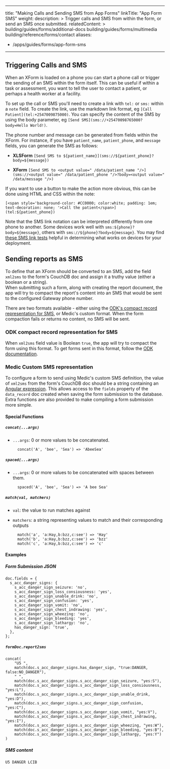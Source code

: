 ---
title: "Making Calls and Sending SMS from App Forms"
linkTitle: "App Form SMS"
weight: 
description: >
  Trigger calls and SMS from within the form, or send an SMS once submitted.
relatedContent: >
  building/guides/forms/additional-docs
  building/guides/forms/multimedia
  building/reference/forms/contact
aliases:
   - /apps/guides/forms/app-form-sms
----

## Triggering Calls and SMS

When an XForm is loaded on a phone you can start a phone call or trigger the sending of an SMS within the form itself. This can be useful if within a task or assessment, you want to tell the user to contact a patient, or perhaps a health worker at a facility.

To set up the call or SMS you'll need to create a link with `tel:` or `sms:` within a `note` field. To create the link, use the markdown link format, eg `[Call Patient](tel:+2547009875000)`. You can specify the content of the SMS by using the body parameter, eg `[Send SMS](sms://+25470098765000?body=Hello World!)`.

The phone number and message can be generated from fields within the XForm. For instance, if you have `patient_name`, `patient_phone`, and `message` fields, you can generate the SMS as follows:
- **XLSForm**
`[Send SMS to ${patient_name}](sms://${patient_phone}?body=${message})`

- **XForm**
`[Send SMS to <output value=" /data/patient_name "/>](sms://<output value=" /data/patient_phone "/>?body=<output value=" /data/message "/>)`

If you want to use a button to make the action more obvious, this can be done using HTML and CSS within the note:
```
[<span style='background-color: #CC0000; color:white; padding: 1em; text-decoration: none; '>Call the patient</span>](tel:${patient_phone})
```

Note that the SMS link notation can be interpreted differently from one phone to another. Some devices work well with `sms:${phone}?body=${message}`, others with `sms://${phone}?body=${message}`. You may find [these SMS link tests](https://web.archive.org/web/20210125031111/https://bradorego.com/test/sms.html) helpful in determining what works on devices for your deployment.


## Sending reports as SMS

To define that an XForm should be converted to an SMS, add the field `xml2sms` to the form's CouchDB doc and assign it a truthy value (either a boolean or a string).  
When submitting such a form, along with creating the report document, the app will try to compact the report's content into an SMS that would be sent to the configured Gateway phone number.

There are two formats available - either using the [ODK's compact record representation for SMS](https://getodk.github.io/xforms-spec/#compact-record-representation-(for-sms)), or Medic's custom format.
When the form compaction fails or returns no content, no SMS will be sent.

### ODK compact record representation for SMS

When `xml2sms` field value is Boolean `true`, the app will try to compact the form using this format. 
To get forms sent in this format, follow the [ODK documentation](https://getodk.github.io/xforms-spec/#compact-record-representation-(for-sms)).

### Medic Custom SMS representation

To configure a form to send using Medic's custom SMS definition, the value of `xml2sms` from the form's CouchDB doc should be a string containing an [Angular expression](https://docs.angularjs.org/guide/expression).
This allows access to the `fields` property of the `data_record` doc created when saving the form submission to the database.  Extra functions are also provided to make compiling a form submission more simple.

#### Special Functions

##### `concat(...args)`

* `...args`: 0 or more values to be concatenated.

        concat('A', 'bee', 'Sea') => 'AbeeSea'

##### `spaced(...args)`

* `...args`: 0 or more values to be concatenated with spaces between them.

        spaced('A', 'bee', 'Sea') => 'A bee Sea'

##### `match(val, matchers)`

* `val`: the value to run matches against
* `matchers`: a string representing values to match and their corresponding outputs

        match('a', 'a:Hay,b:bzz,c:see') => 'Hay'
        match('b', 'a:Hay,b:bzz,c:see') => 'bzz'
        match('c', 'a:Hay,b:bzz,c:see') => 'c'

#### Examples

##### Form Submission JSON

	doc.fields = {
	  s_acc_danger_signs: {
	    s_acc_danger_sign_seizure: 'no',
	    s_acc_danger_sign_loss_consiousness: 'yes',
	    s_acc_danger_sign_unable_drink: 'no',
	    s_acc_danger_sign_confusion: 'yes',
	    s_acc_danger_sign_vomit: 'no',
	    s_acc_danger_sign_chest_indrawing: 'yes',
	    s_acc_danger_sign_wheezing: 'no',
	    s_acc_danger_sign_bleeding: 'yes',
	    s_acc_danger_sign_lathargy: 'no',
	    has_danger_sign: 'true',
	  },
	};

##### `formDoc.report2sms`

	concat(
	    "U5 ",
	    match(doc.s_acc_danger_signs.has_danger_sign, "true:DANGER, false:NO_DANGER"),
	    " ",
	    match(doc.s_acc_danger_signs.s_acc_danger_sign_seizure, "yes:S"),
	    match(doc.s_acc_danger_signs.s_acc_danger_sign_loss_consiousness, "yes:L"),
	    match(doc.s_acc_danger_signs.s_acc_danger_sign_unable_drink, "yes:D"),
	    match(doc.s_acc_danger_signs.s_acc_danger_sign_confusion, "yes:C"),
	    match(doc.s_acc_danger_signs.s_acc_danger_sign_vomit, "yes:V"),
	    match(doc.s_acc_danger_signs.s_acc_danger_sign_chest_indrawing, "yes:I"),
	    match(doc.s_acc_danger_signs.s_acc_danger_sign_wheezing, "yes:W"),
	    match(doc.s_acc_danger_signs.s_acc_danger_sign_bleeding, "yes:B"),
	    match(doc.s_acc_danger_signs.s_acc_danger_sign_lathargy, "yes:Y")
	)

##### SMS content

	U5 DANGER LCIB
